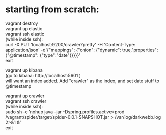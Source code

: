 # starting from scratch: #  
  
vagrant destroy  
vagrant up elastic  
vagrant ssh elastic  
(while inside ssh):  
curl -X PUT 'localhost:9200/crawler?pretty' -H 'Content-Type: application/json' -d'{"mappings": {"onion": {"dynamic": true,"properties": {"@timestamp": {"type":"date"}}}}}'  
exit  
  
vagrant up kibana  
(go to kibana: http://localhost:5601  )  
will want an index added. Add "crawler" as the index, and set date stuff to @timestamp  
  
vagrant up crawler  
vagrant ssh crawler  
(while inside ssh):  
sudo sh -c 'nohup java -jar -Dspring.profiles.active=prod /vagrant/spider/target/spider-0.0.1-SNAPSHOT.jar > /var/log/darkwebb.log 2>&1 &'  
exit  
